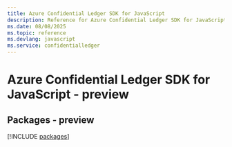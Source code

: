 ```yaml
---
title: Azure Confidential Ledger SDK for JavaScript
description: Reference for Azure Confidential Ledger SDK for JavaScript
ms.date: 08/08/2025
ms.topic: reference
ms.devlang: javascript
ms.service: confidentialledger
---
```

# Azure Confidential Ledger SDK for JavaScript - preview
## Packages - preview
[!INCLUDE [packages](confidential-ledger-index.md)]